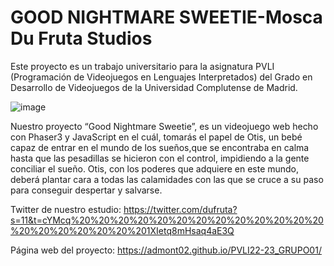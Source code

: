 # GOOD NIGHTMARE SWEETIE-Mosca Du Fruta Studios
Este proyecto es un trabajo universitario para la asignatura PVLI (Programación de Videojuegos en Lenguajes Interpretados) del Grado en Desarrollo de Videojuegos
de la Universidad Complutense de Madrid.

![image](https://user-images.githubusercontent.com/82326212/198403784-8eaeeefb-abdd-489d-9ffe-8a5409bc4231.png)


Nuestro proyecto “Good Nightmare Sweetie”, es un videojuego web hecho con Phaser3 y JavaScript en el cuál, tomarás el papel de Otis, un bebé capaz de entrar en el mundo de los sueños,que se encontraba en calma hasta que las pesadillas se hicieron con el control, impidiendo a la gente conciliar el sueño. Otis, con los poderes que adquiere en este mundo, deberá plantar cara a todas las calamidades con las que se cruce a su paso para conseguir despertar y salvarse.

Twitter de nuestro estudio: https://twitter.com/dufruta?s=11&t=cYMcq%20%20%20%20%20%20%20%20%20%20%20%20%20%20%20%20%20%20%20%201XIetq8mHsaq4aE3Q

Página web del proyecto: https://admont02.github.io/PVLI22-23_GRUPO01/
